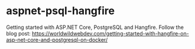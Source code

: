 # aspnet-psql-hangfire
Getting started with ASP.NET Core, PostgreSQL and Hangfire.
Follow the blog post: https://worldwildwebdev.com/getting-started-with-hangfire-on-asp-net-core-and-postgresql-on-docker/
